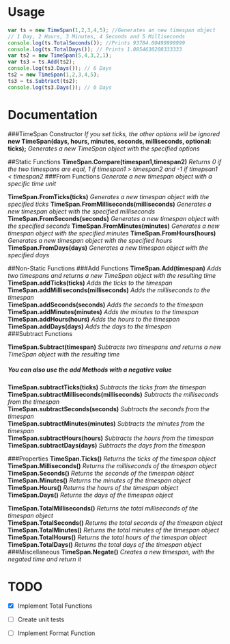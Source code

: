 Usage
=====
```javascript
var ts = new TimeSpan(1,2,3,4,5); //Generates an new timespan object
// 1 Day, 2 Hours, 3 Minutes, 4 Seconds and 5 Milliseconds
console.log(ts.TotalSeconds()); //Prints 93784.00499999999 
console.log(ts.TotalDays()); // Prints 1.0854630208333333
var ts2 = new TimeSpan(5,4,3,2,1);
var ts3 = ts.Add(ts2);
console.log(ts3.Days()); // 6 Days
ts2 = new TimeSpan(1,2,3,4,5);
ts3 = ts.Subtract(ts2);
console.log(ts3.Days()); // 0 Days
```
    

Documentation
=============
###TimeSpan Constructor
*If you set ticks, the other options will be ignored*    
**new TimeSpan(days, hours, minutes, seconds, milliseconds, optional: ticks);**
*Generates a new TimeSpan object with the specified options*

##Static Functions
**TimeSpan.Compare(timespan1,timespan2)**
*Returns 0 if the two timespans are eqal, 1 if timespan1 > timespan2 and -1 if timepsan1 < timespan2*
###From Functions
*Generate a new timespan object with a specific time unit*

**TimeSpan.FromTicks(ticks)**
*Generates a new timespan object with the specified ticks*
**TimeSpan.FromMilliseconds(milliseconds)**
*Generates a new timespan object with the specified milliseconds*
**TimeSpan.FromSeconds(seconds)**
*Generates a new timespan object with the specified seconds*
**TimeSpan.FromMinutes(minutes)**
*Generates a new timespan object with the specified minutes*
**TimeSpan.FromHours(hours)**
*Generates a new timespan object with the specified hours*  
**TimeSpan.FromDays(days)**
*Generates a new timespan object with the specified days*

##Non-Static Functions
###Add Functions
**TimeSpan.Add(timespan)**
*Adds two timespans and returns a new TimeSpan object with the resulting time*  
**TimeSpan.addTicks(ticks)**
*Adds the ticks to the timespan*  
**TimeSpan.addMilliseconds(milliseconds)**
*Adds the milliseconds to the timespan*  
**TimeSpan.addSeconds(seconds)**
*Adds the seconds to the timespan*  
**TimeSpan.addMinutes(minutes)**
*Adds the minutes to the timespan*  
**TimeSpan.addHours(hours)**
*Adds the hours to the timespan*  
**TimeSpan.addDays(days)**
*Adds the days to the timespan*  
###Subtract Functions

**TimeSpan.Subtract(timespan)**
*Subtracts two timespans and returns a new TimeSpan object with the resulting time*
##### You can also use the add Methods with a negative value
**TimeSpan.subtractTicks(ticks)**
*Subtracts the ticks from the timespan*  
**TimeSpan.subtractMilliseconds(milliseconds)**
*Subtracts the milliseconds from the timespan*  
**TimeSpan.subtractSeconds(seconds)**
*Subtracts the seconds from the timespan*  
**TimeSpan.subtractMinutes(minutes)**
*Subtracts the minutes from the timespan*  
**TimeSpan.subtractHours(hours)**
*Subtracts the hours from the timespan*  
**TimeSpan.subtractDays(days)**
*Subtracts the days from the timespan*  

###Properties
**TimeSpan.Ticks()**
*Returns the ticks of the timespan object*  
**TimeSpan.Milliseconds()**
*Returns the milliseconds of the timespan object*  
**TimeSpan.Seconds()**
*Returns the seconds of the timespan object*  
**TimeSpan.Minutes()**
*Returns the minutes of the timespan object*  
**TimeSpan.Hours()**
*Returns the hours of the timespan object*  
**TimeSpan.Days()**
*Returns the days of the timespan object*  

  
**TimeSpan.TotalMilliseconds()**
*Returns the total milliseconds of the timespan object*  
**TimeSpan.TotalSeconds()**
*Returns the total seconds of the timespan object*  
**TimeSpan.TotalMinutes()**
*Returns the total minutes of the timespan object*  
**TimeSpan.TotalHours()**
*Returns the total hours of the timespan object*  
**TimeSpan.TotalDays()**
*Returns the total days of the timespan object*  
###Miscellaneous 
**TimeSpan.Negate()**
*Creates a new timespan, with the negated time and return it*


TODO
=====
- [x] Implement Total Functions
- [ ] Create unit tests
- [ ] Implement Format Function










